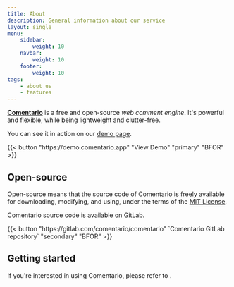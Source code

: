 ```yaml
---
title: About
description: General information about our service
layout: single
menu:
    sidebar:
        weight: 10
    navbar:
        weight: 10
    footer:
        weight: 10
tags:
    - about us
    - features
---
```


**[Comentario](https://comentario.app)** is a free and open-source *web comment engine*. It's powerful and flexible, while being lightweight and clutter-free.

You can see it in action on our [demo page](https://demo.comentario.app).

<p>
{{< button "https://demo.comentario.app" "View Demo" "primary" "BFOR" >}}
</p>

## Open-source

Open-source means that the source code of Comentario is freely available for downloading, modifying, and using, under the terms of the [MIT License](https://gitlab.com/comentario/comentario/-/blob/master/LICENSE).

Comentario source code is available on GitLab.

<p>
{{< button "https://gitlab.com/comentario/comentario" `<i class="fab fa-gitlab me-1"></i>Comentario GitLab repository` "secondary" "BFOR" >}}
</p>

## Getting started

If you're interested in using Comentario, please refer to [](/getting-started).
